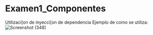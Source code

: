 # Examen1_Componentes
Utilizaci[on de inyecci[on de dependencia
Ejemplo de como se utiliza:
![Screenshot (348)](https://user-images.githubusercontent.com/71845479/156840857-c2bd3ad1-5b1f-4604-9e57-d1a9eab30b97.png)

